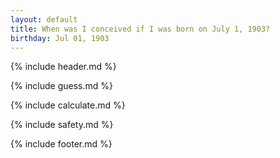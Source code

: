 ```yaml
---
layout: default
title: When was I conceived if I was born on July 1, 1903?
birthday: Jul 01, 1903
---
```


{% include header.md %}

{% include guess.md %}

{% include calculate.md %}

{% include safety.md %}

{% include footer.md %}



